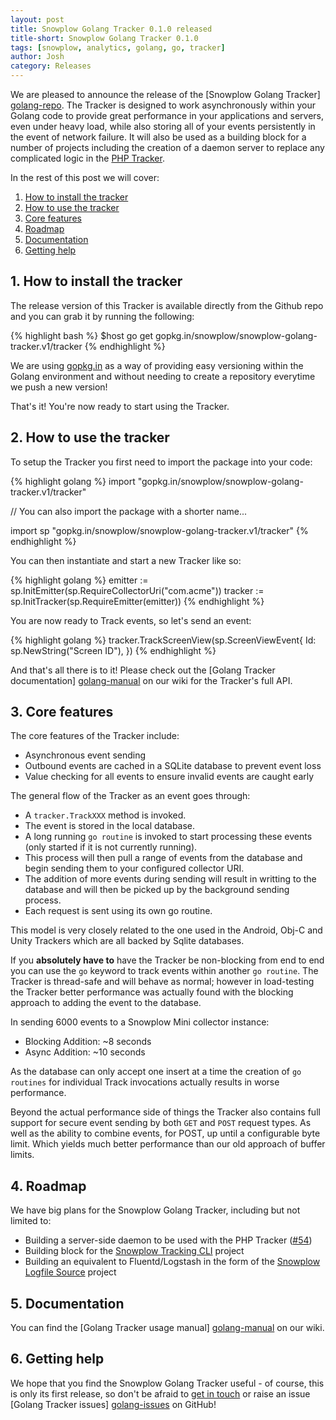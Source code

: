 ```yaml
---
layout: post
title: Snowplow Golang Tracker 0.1.0 released
title-short: Snowplow Golang Tracker 0.1.0
tags: [snowplow, analytics, golang, go, tracker]
author: Josh
category: Releases
---
```


We are pleased to announce the release of the [Snowplow Golang Tracker] [golang-repo]. The Tracker is designed to work asynchronously within your Golang code to provide great performance in your applications and servers, even under heavy load, while also storing all of your events persistently in the event of network failure.  It will also be used as a building block for a number of projects including the creation of a daemon server to replace any complicated logic in the [PHP Tracker](https://github.com/snowplow/snowplow-php-tracker/issues/54).

In the rest of this post we will cover:

1. [How to install the tracker](/blog/2016/04/22/snowplow-golang-tracker-0.1.0-released/#how-to-install)
2. [How to use the tracker](/blog/2016/04/22/snowplow-golang-tracker-0.1.0-released/#how-to-use)
3. [Core features](/blog/2016/04/22/snowplow-golang-tracker-0.1.0-released/#features)
4. [Roadmap](/blog/2016/04/22/snowplow-golang-tracker-0.1.0-released/#roadmap)
5. [Documentation](/blog/2016/04/22/snowplow-golang-tracker-0.1.0-released/#docs)
6. [Getting help](/blog/2016/04/22/snowplow-golang-tracker-0.1.0-released/#help)

<!--more-->

<h2 id="how-to-install">1. How to install the tracker</h2>

The release version of this Tracker is available directly from the Github repo and you can grab it by running the following:

{% highlight bash %}
$host go get gopkg.in/snowplow/snowplow-golang-tracker.v1/tracker
{% endhighlight %}

We are using [gopkg.in](http://labix.org/gopkg.in) as a way of providing easy versioning within the Golang environment and without needing to create a repository everytime we push a new version!

That's it! You're now ready to start using the Tracker.

<h2 id="how-to-use">2. How to use the tracker</h2>

To setup the Tracker you first need to import the package into your code:

{% highlight golang %}
import "gopkg.in/snowplow/snowplow-golang-tracker.v1/tracker"

// You can also import the package with a shorter name...

import sp "gopkg.in/snowplow/snowplow-golang-tracker.v1/tracker"
{% endhighlight %}

You can then instantiate and start a new Tracker like so:

{% highlight golang %}
emitter := sp.InitEmitter(sp.RequireCollectorUri("com.acme"))
tracker := sp.InitTracker(sp.RequireEmitter(emitter))
{% endhighlight %}

You are now ready to Track events, so let's send an event:

{% highlight golang %}
tracker.TrackScreenView(sp.ScreenViewEvent{ 
  Id: sp.NewString("Screen ID"),
})
{% endhighlight %}

And that's all there is to it! Please check out the [Golang Tracker documentation] [golang-manual] on our wiki for the Tracker's full API.

<h2 id="features">3. Core features</h2>

The core features of the Tracker include:

* Asynchronous event sending
* Outbound events are cached in a SQLite database to prevent event loss
* Value checking for all events to ensure invalid events are caught early

The general flow of the Tracker as an event goes through:

* A `tracker.TrackXXX` method is invoked.
* The event is stored in the local database.
* A long running `go routine` is invoked to start processing these events (only started if it is not currently running).
* This process will then pull a range of events from the database and begin sending them to your configured collector URI.
* The addition of more events during sending will result in writting to the database and will then be picked up by the background sending process.
* Each request is sent using its own go routine.

This model is very closely related to the one used in the Android, Obj-C and Unity Trackers which are all backed by Sqlite databases.

If you __absolutely have to__ have the Tracker be non-blocking from end to end you can use the `go` keyword to track events within another `go routine`.  The Tracker is thread-safe and will behave as normal; however in load-testing the Tracker better performance was actually found with the blocking approach to adding the event to the database.

In sending 6000 events to a Snowplow Mini collector instance:

* Blocking Addition: ~8 seconds
* Async Addition: ~10 seconds

As the database can only accept one insert at a time the creation of `go routines` for individual Track invocations actually results in worse performance.

Beyond the actual performance side of things the Tracker also contains full support for secure event sending by both `GET` and `POST` request types.  As well as the ability to combine events, for POST, up until a configurable byte limit.  Which yields much better performance than our old approach of buffer limits.

<h2 id="roadmap">4. Roadmap</h2>

We have big plans for the Snowplow Golang Tracker, including but not limited to:

* Building a server-side daemon to be used with the PHP Tracker ([#54](https://github.com/snowplow/snowplow-php-tracker/issues/54))
* Building block for the [Snowplow Tracking CLI](https://github.com/snowplow/snowplow-tracking-cli) project
* Building an equivalent to Fluentd/Logstash in the form of the [Snowplow Logfile Source](https://github.com/snowplow/snowplow-logfile-source) project

<h2 id="docs">5. Documentation</h2>

You can find the [Golang Tracker usage manual] [golang-manual] on our wiki.

<h2 id="help">6. Getting help</h2>

We hope that you find the Snowplow Golang Tracker useful - of course, this is only its first release, so don't be afraid to [get in touch][talk-to-us] or raise an issue [Golang Tracker issues] [golang-issues] on GitHub!

[golang-repo]: https://github.com/snowplow/snowplow-golang-tracker
[golang-issues]: https://github.com/snowplow/snowplow-golang-tracker/issues
[golang-manual]: https://github.com/snowplow/snowplow/wiki/Golang-Tracker
[talk-to-us]: https://github.com/snowplow/snowplow/wiki/Talk-to-us
[sqlite]: https://www.sqlite.org/
